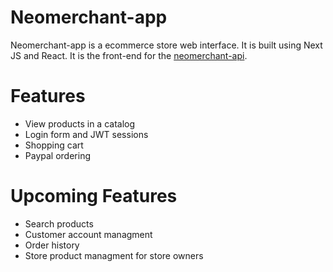 # Neomerchant-app

Neomerchant-app is a ecommerce store web interface. It is built using Next JS and React. It is the front-end for the [neomerchant-api](https://github.com/frayfray248/neomerchant-api).

# Features

- View products in a catalog
- Login form and JWT sessions
- Shopping cart
- Paypal ordering

# Upcoming Features

- Search products
- Customer account managment
- Order history
- Store product managment for store owners

